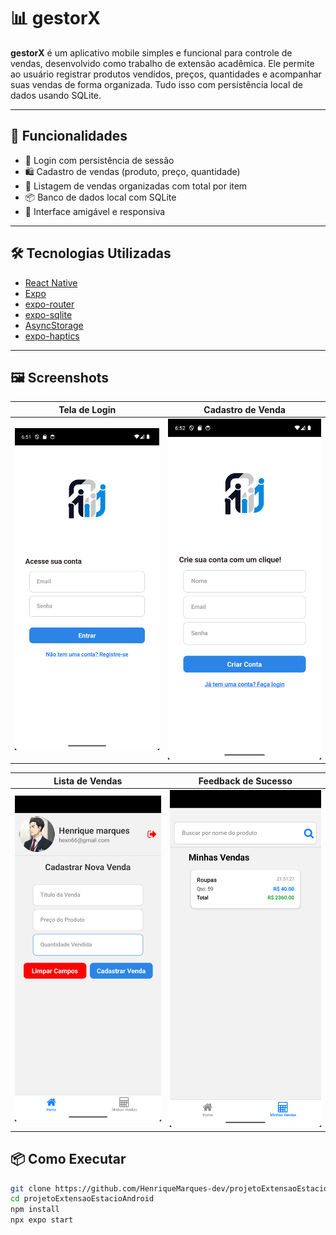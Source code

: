 # 📊 gestorX

**gestorX** é um aplicativo mobile simples e funcional para controle de vendas, desenvolvido como trabalho de extensão acadêmica. Ele permite ao usuário registrar produtos vendidos, preços, quantidades e acompanhar suas vendas de forma organizada. Tudo isso com persistência local de dados usando SQLite.

---

## 🚀 Funcionalidades

- 🔐 Login com persistência de sessão
- 🛍️ Cadastro de vendas (produto, preço, quantidade)
- 📄 Listagem de vendas organizadas com total por item
- 📦 Banco de dados local com SQLite
- 📱 Interface amigável e responsiva

---

## 🛠️ Tecnologias Utilizadas

- [React Native](https://reactnative.dev/)
- [Expo](https://expo.dev/)
- [expo-router](https://expo.github.io/router/)
- [expo-sqlite](https://docs.expo.dev/versions/latest/sdk/sqlite/)
- [AsyncStorage](https://react-native-async-storage.github.io/async-storage/)
- [expo-haptics](https://docs.expo.dev/versions/latest/sdk/haptics/)

---

## 🖼️ Screenshots

| Tela de Login | Cadastro de Venda |
|:-------------:|:------------------:|
| ![Login](./assets/readme/1.png) | ![Cadastro](./assets/readme/2.png) |

| Lista de Vendas | Feedback de Sucesso |
|:---------------:|:-------------------:|
| ![Lista](./assets/readme/3.png) | ![Sucesso](./assets/readme/4.png) |

## 📦 Como Executar

```bash
git clone https://github.com/HenriqueMarques-dev/projetoExtensaoEstacioAndroid.git
cd projetoExtensaoEstacioAndroid
npm install
npx expo start
